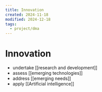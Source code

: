```yaml
---
title: Innovation
created: 2024-11-18
modified: 2024-12-18
tags:
  - project/dma
---
```

# Innovation
- undertake [[research and development]]
- assess [[emerging technologies]]
- address [[emerging needs]]
- apply [[Artificial intelligence]]
